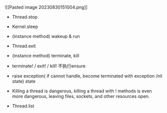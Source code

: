 ![[Pasted image 20230830151004.png]]
- Thread.stop
- Kernel.sleep
- (instance method) wakeup & run 
- Thread.exit
- (instance method) terminate, kill
- terminate! / exit! / kill! 不执行ensure
- raise exception( if cannot handle, become terminated with exception /nil state) state
- Killing a thread is dangerous, killing a thread with ! methods is even more dangerous, leaving files, sockets, and other resources open.

-  Thread.list